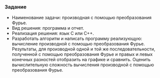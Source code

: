 ### Задание ###
* Наименование задачи: производная с помощью преобразования Фурье.
* Вид решения: программа и отчет.
* Реализация решения: язык C или C++.
* Разработать алгоритм и написать программу реализующую: вычисление производной с помощью преобразования Фурье. Результаты, для производной одной и той же последовательности, полученной с помощью преобразования Фурье и правых и левых конечных разностей отобразить на графике и сравнить. Оценить вычислительную сложность вычисления производной с помощью преобразования Фурье.
